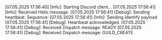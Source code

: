 [07.05.2025 17:56:40] [Info]: Starting Discord client...
[07.05.2025 17:56:41] [Info]: Received Hello message.
[07.05.2025 17:56:41] [Debug]: Sending heartbeat. Sequence: 
[07.05.2025 17:56:41] [Info]: Sending Identify payload
[07.05.2025 17:56:41] [Debug]: Heartbeat acknowledged.
[07.05.2025 17:56:41] [Debug]: Received Dispatch message: READY
[07.05.2025 17:56:41] [Debug]: Received Dispatch message: GUILD_CREATE
